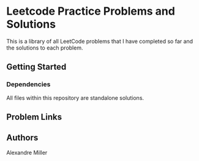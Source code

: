 # Leetcode Practice Problems and Solutions

This is a library of all LeetCode problems that I have completed so far and the solutions to each problem.

## Getting Started

### Dependencies

All files within this repository are standalone solutions. 

## Problem Links


## Authors

Alexandre Miller

